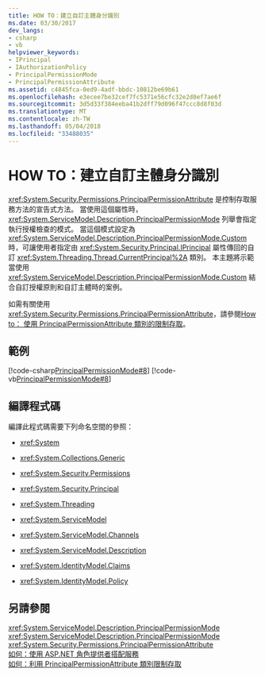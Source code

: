 ```yaml
---
title: HOW TO：建立自訂主體身分識別
ms.date: 03/30/2017
dev_langs:
- csharp
- vb
helpviewer_keywords:
- IPrincipal
- IAuthorizationPolicy
- PrincipalPermissionMode
- PrincipalPermissionAttribute
ms.assetid: c4845fca-0ed9-4adf-bbdc-10812be69b61
ms.openlocfilehash: e3ecee7be32cef7fc5371e56cfc32e2d0ef7ae6f
ms.sourcegitcommit: 3d5d33f384eeba41b2dff79d096f47ccc8d8f03d
ms.translationtype: MT
ms.contentlocale: zh-TW
ms.lasthandoff: 05/04/2018
ms.locfileid: "33488035"
---
```

# <a name="how-to-create-a-custom-principal-identity"></a>HOW TO：建立自訂主體身分識別
<xref:System.Security.Permissions.PrincipalPermissionAttribute> 是控制存取服務方法的宣告式方法。 當使用這個屬性時，<xref:System.ServiceModel.Description.PrincipalPermissionMode> 列舉會指定執行授權檢查的模式。 當這個模式設定為 <xref:System.ServiceModel.Description.PrincipalPermissionMode.Custom> 時，可讓使用者指定由 <xref:System.Security.Principal.IPrincipal> 屬性傳回的自訂 <xref:System.Threading.Thread.CurrentPrincipal%2A> 類別。 本主題將示範當使用 <xref:System.ServiceModel.Description.PrincipalPermissionMode.Custom> 結合自訂授權原則和自訂主體時的案例。  
  
 如需有關使用<xref:System.Security.Permissions.PrincipalPermissionAttribute>，請參閱[How to： 使用 PrincipalPermissionAttribute 類別的限制存取](../../../../docs/framework/wcf/how-to-restrict-access-with-the-principalpermissionattribute-class.md)。  
  
## <a name="example"></a>範例  
 [!code-csharp[PrincipalPermissionMode#8](../../../../samples/snippets/csharp/VS_Snippets_CFX/principalpermissionmode/cs/source.cs#8)]
 [!code-vb[PrincipalPermissionMode#8](../../../../samples/snippets/visualbasic/VS_Snippets_CFX/principalpermissionmode/vb/source.vb#8)]  
  
## <a name="compiling-the-code"></a>編譯程式碼  
 編譯此程式碼需要下列命名空間的參照：  
  
-   <xref:System>  
  
-   <xref:System.Collections.Generic>  
  
-   <xref:System.Security.Permissions>  
  
-   <xref:System.Security.Principal>  
  
-   <xref:System.Threading>  
  
-   <xref:System.ServiceModel>  
  
-   <xref:System.ServiceModel.Channels>  
  
-   <xref:System.ServiceModel.Description>  
  
-   <xref:System.IdentityModel.Claims>  
  
-   <xref:System.IdentityModel.Policy>  
  
## <a name="see-also"></a>另請參閱  
 <xref:System.ServiceModel.Description.PrincipalPermissionMode>  
 <xref:System.ServiceModel.Description.PrincipalPermissionMode>  
 <xref:System.Security.Permissions.PrincipalPermissionAttribute>  
 [如何：使用 ASP.NET 角色提供者搭配服務](../../../../docs/framework/wcf/feature-details/how-to-use-the-aspnet-role-provider-with-a-service.md)  
 [如何：利用 PrincipalPermissionAttribute 類別限制存取](../../../../docs/framework/wcf/how-to-restrict-access-with-the-principalpermissionattribute-class.md)
